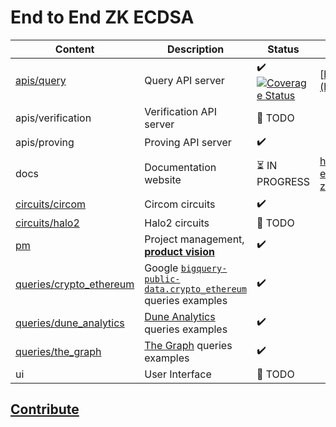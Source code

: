 # End to End ZK ECDSA

| Content                                              | Description                                                                                                                                                | Status                                                                                                                                                                                                                        | Live Version                                                 |
| ---------------------------------------------------- | ---------------------------------------------------------------------------------------------------------------------------------------------------------- | ----------------------------------------------------------------------------------------------------------------------------------------------------------------------------------------------------------------------------- | ------------------------------------------------------------ |
| [apis/query](./apis/query)                           | Query API server                                                                                                                                           | :heavy_check_mark: [![Coverage Status](https://coveralls.io/repos/github/privacy-scaling-explorations/e2e-zk-ecdsa/badge.svg?branch=main)](https://coveralls.io/github/privacy-scaling-explorations/e2e-zk-ecdsa?branch=main) | [https://anon-set.fly.dev/](https://anon-set.fly.dev/)       |
| apis/verification                                    | Verification API server                                                                                                                                    | 📅 TODO                                                                                                                                                                                                                       |                                                              |
| apis/proving                                         | Proving API server                                                                                                                                         | :heavy_check_mark:                                                                                                                                                                                                            |                                                              |
| docs                                                 | Documentation website                                                                                                                                      | :hourglass_flowing_sand: IN PROGRESS                                                                                                                                                                                          | https://privacy-scaling-explorations.github.io/e2e-zk-ecdsa/ |
| [circuits/circom](./circuits/circom)                 | Circom circuits                                                                                                                                            | :heavy_check_mark:                                                                                                                                                                                                            |                                                              |
| [circuits/halo2](./circuits/halo2)                   | Halo2 circuits                                                                                                                                             | 📅 TODO                                                                                                                                                                                                                       |                                                              |
| [pm](./pm)                                           | Project management, [**product vision**](./pm/product-vision.md)                                                                                           | :heavy_check_mark:                                                                                                                                                                                                            |                                                              |
| [queries/crypto_ethereum](./queries/crypto_ethereum) | Google [`bigquery-public-data.crypto_ethereum`](https://console.cloud.google.com/marketplace/product/ethereum/crypto-ethereum-blockchain) queries examples | :heavy_check_mark:                                                                                                                                                                                                            |                                                              |
| [queries/dune_analytics](./queries/dune_analytics)   | [Dune Analytics](https://dune.com/) queries examples                                                                                                       | :heavy_check_mark:                                                                                                                                                                                                            |                                                              |
| [queries/the_graph](./queries/the_graph)             | [The Graph](https://thegraph.com/en/) queries examples                                                                                                     | :heavy_check_mark:                                                                                                                                                                                                            |                                                              |
| ui                                                   | User Interface                                                                                                                                             | 📅 TODO                                                                                                                                                                                                                       |                                                              |

## [Contribute](https://github.com/privacy-scaling-explorations/e2e-zk-ecdsa/contribute)
